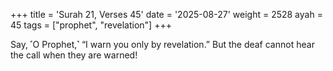 +++
title = 'Surah 21, Verses 45'
date = '2025-08-27'
weight = 2528
ayah = 45
tags = ["prophet", "revelation"]
+++

Say, ˹O Prophet,˺ “I warn you only by revelation.” But the deaf cannot hear the call when they are warned!